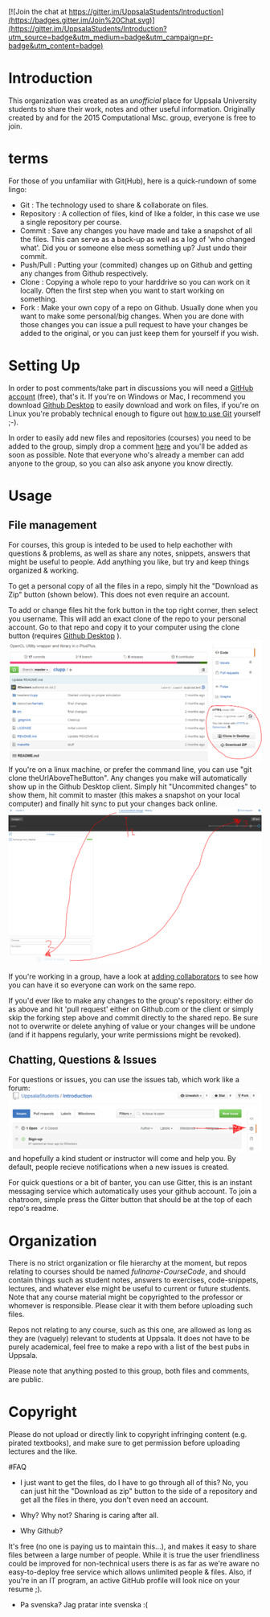 [![Join the chat at https://gitter.im/UppsalaStudents/Introduction](https://badges.gitter.im/Join%20Chat.svg)](https://gitter.im/UppsalaStudents/Introduction?utm_source=badge&utm_medium=badge&utm_campaign=pr-badge&utm_content=badge)

# Introduction
  This organization was created as an *unofficial* place for Uppsala University students to share their work, notes and other useful information. Originally created by and for the 2015 Computational Msc. group, everyone is free to join.

# terms
For those of you unfamiliar with Git(Hub), here is a quick-rundown of some lingo:
* Git : The technology used to share & collaborate on files.
* Repository : A collection of files, kind of like a folder, in this case we use a single repository per course.
* Commit : Save any changes you have made and take a snapshot of all the files. This can serve as a back-up as well as a log 
   of 'who changed what'. Did you or someone else mess something up? Just undo their commit.
* Push/Pull : Putting your (commited) changes up on Github and getting any changes from Github respectively.
* Clone : Copying a whole repo to your harddrive so you can work on it locally. Often the first step when you want to start working on something.
* Fork : Make your own copy of a repo on Github. Usually done when you want to make some personal/big changes. When you are done with those changes you can issue a pull request to have your changes be added to the original, or you can just keep them for yourself if you wish. 

# Setting Up
In order to post comments/take part in discussions you will need a [GitHub account](https://github.com/join) (free), that's it. If you're on Windows or Mac, I recommend you download [Github Desktop](https://desktop.github.com/) to easily download and work on files, if you're on Linux you're probably technical enough to figure out [how to use Git](https://help.github.com/articles/set-up-git/#platform-linux) yourself ;-).

In order to easily add new files and repositories (courses) you need to be added to the group, simply drop a comment [here](https://github.com/UppsalaStudents/Introduction/issues/1) and you'll be added as soon as possible. Note that everyone who's already a member can add anyone to the group, so you can also ask anyone you know directly.

# Usage

## File management
For courses, this group is inteded to be used to help eachother with questions & problems, as well as share any notes, snippets, answers that might be useful to people. Add anything you like, but try and keep things organized & working.

 To get a personal copy of all the files in a repo, simply hit the "Download as Zip" button (shown below). This does not even require an account.
 
To add or change files hit the fork button in the top right corner, then select you username. This will add an exact clone of the repo to your personal account. Go to that repo and copy it to your computer using the clone button (requires [Github Desktop](https://desktop.github.com/) ).
![buttons](/Images/github_clone.PNG?raw=true)
If you're on a linux machine, or prefer the command line, you can use "git clone theUrlAboveTheButton". Any changes you make will automatically show up in the Github Desktop client. Simply hit "Uncommited changes" to show them, hit commit to master (this makes a snapshot on your local computer) and finally hit sync to put your changes back online.
![Github Sync](/Images/github_push.PNG?raw=true)

If you're working in a group, have a look at [adding collaborators](https://help.github.com/articles/adding-collaborators-to-a-personal-repository/) to see how you can have it so everyone can work on the same repo. 

If you'd ever like to make any changes to the group's repository: either do as above and hit 'pull request' either on Github.com or the client or simply skip the forking step above and commit directly to the shared repo. Be sure not to overwrite or delete anyhing of value or your changes will be undone (and if it happens regularly, your write permissions might be revoked). 

## Chatting, Questions & Issues

For questions or issues, you can use the issues tab, which work like a forum: ![issues tab](/Images/issues.PNG?raw=true) and hopefully a kind student or instructor will come and help you. By default, people recieve notifications when a new issues is created. 

For quick questions or a bit of banter, you can use Gitter, this is an instant messaging service which automatically uses your github account. To join a chatroom, simple press the Gitter button that should be at the top of each repo's readme. 


# Organization
  There is no strict organization or file hierarchy at the moment, but repos relating to courses should be named *fullname-CourseCode*, and should contain things such as student notes, answers to exercises, code-snippets, lectures, and whatever else might be useful to current or future students. Note that any course material might be copyrighted to the professor or whomever is responsible. Please clear it with them before uploading such files.
  
  Repos not relating to any course, such as this one, are allowed as long as they are (vaguely) relevant to students at Uppsala. It does not have to be purely academical, feel free to make a repo with a list of the best pubs in Uppsala.
  
  Please note that anything posted to this group, both files and comments, are public.

# Copyright
 Please do not upload or directly link to copyright infringing content (e.g. pirated  textbooks), and make sure to get permission before uploading lectures and the like.

#FAQ
* I just want to get the files, do I have to go through all of this?
  No, you can just hit the "Download as zip" button to the side of a repository and get all the files in there, you don't even need an account.

* Why?
  Why not? Sharing is caring after all.

* Why Github?

 It's free (no one is paying us to maintain this...), and makes it easy to share files between a large number of people. While it is true the user friendliness could be improved for non-technical users there is as far as we're aware no easy-to-deploy free service which allows unlimited people & files. Also, if you're in an IT program, an active GitHub profile will look nice on your resume ;).

* Pa svenska?
  Jag pratar inte svenska :(
